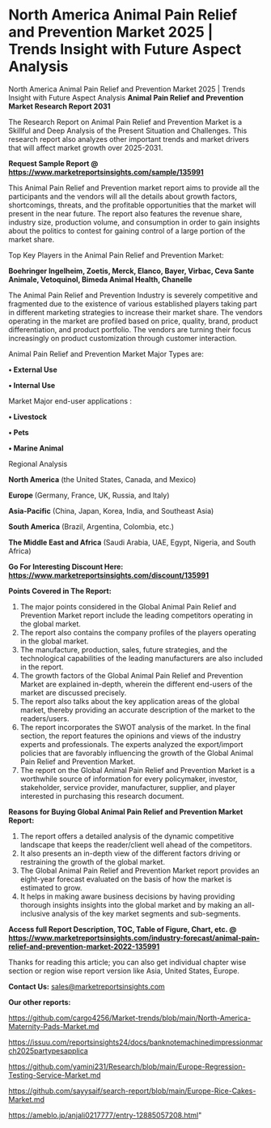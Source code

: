 # North America Animal Pain Relief and Prevention Market 2025 | Trends Insight with Future Aspect Analysis
 North America Animal Pain Relief and Prevention Market 2025 | Trends Insight with Future Aspect Analysis
<strong>Animal Pain Relief and Prevention Market Research Report 2031</strong>

The Research Report on Animal Pain Relief and Prevention Market is a Skillful and Deep Analysis of the Present Situation and Challenges. This research report also analyzes other important trends and market drivers that will affect market growth over 2025-2031.

<strong>Request Sample Report @ <a href=https://www.marketreportsinsights.com/sample/135991>https://www.marketreportsinsights.com/sample/135991</a></strong>

This Animal Pain Relief and Prevention market report aims to provide all the participants and the vendors will all the details about growth factors, shortcomings, threats, and the profitable opportunities that the market will present in the near future. The report also features the revenue share, industry size, production volume, and consumption in order to gain insights about the politics to contest for gaining control of a large portion of the market share.

Top Key Players in the Animal Pain Relief and Prevention Market:

<strong>Boehringer Ingelheim, Zoetis, Merck, Elanco, Bayer, Virbac, Ceva Sante Animale, Vetoquinol, Bimeda Animal Health, Chanelle</strong>

The Animal Pain Relief and Prevention Industry is severely competitive and fragmented due to the existence of various established players taking part in different marketing strategies to increase their market share. The vendors operating in the market are profiled based on price, quality, brand, product differentiation, and product portfolio. The vendors are turning their focus increasingly on product customization through customer interaction.

Animal Pain Relief and Prevention Market Major Types are:

<strong>• External Use

• Internal Use</strong>

Market Major end-user applications :

<strong>• Livestock

• Pets

• Marine Animal</strong>

Regional Analysis

</u><strong><b>North America</b></strong> (the United States, Canada, and Mexico)

<strong><b>Europe </b></strong>(Germany, France, UK, Russia, and Italy)

<strong><b>Asia-Pacific</b></strong> (China, Japan, Korea, India, and Southeast Asia)

<strong><b>South America</b></strong> (Brazil, Argentina, Colombia, etc.)

<strong><b>The Middle East and Africa</b></strong> (Saudi Arabia, UAE, Egypt, Nigeria, and South Africa)

<strong>Go For Interesting Discount Here: <a href=https://www.marketreportsinsights.com/discount/135991>https://www.marketreportsinsights.com/discount/135991</a></strong>

<strong>Points Covered in The Report:</strong>
<ol>
  <li>The major points considered in the Global Animal Pain Relief and Prevention Market report include the leading competitors operating in the global market.</li>
  <li>The report also contains the company profiles of the players operating in the global market.</li>
  <li>The manufacture, production, sales, future strategies, and the technological capabilities of the leading manufacturers are also included in the report.</li>
  <li>The growth factors of the Global Animal Pain Relief and Prevention Market are explained in-depth, wherein the different end-users of the market are discussed precisely.</li>
  <li>The report also talks about the key application areas of the global market, thereby providing an accurate description of the market to the readers/users.</li>
  <li>The report incorporates the SWOT analysis of the market. In the final section, the report features the opinions and views of the industry experts and professionals. The experts analyzed the export/import policies that are favorably influencing the growth of the Global Animal Pain Relief and Prevention Market.</li>
  <li>The report on the Global Animal Pain Relief and Prevention Market is a worthwhile source of information for every policymaker, investor, stakeholder, service provider, manufacturer, supplier, and player interested in purchasing this research document.</li>
</ol>
<strong>Reasons for Buying Global Animal Pain Relief and Prevention Market Report:</strong>

<ol>
  <li>The report offers a detailed analysis of the dynamic competitive landscape that keeps the reader/client well ahead of the competitors.</li>
  <li>It also presents an in-depth view of the different factors driving or restraining the growth of the global market.</li>
  <li>The Global Animal Pain Relief and Prevention Market report provides an eight-year forecast evaluated on the basis of how the market is estimated to grow.</li>
  <li>It helps in making aware business decisions by having providing thorough insights insights into the global market and by making an all-inclusive analysis of the key market segments and sub-segments.</li>
</ol>
<strong>Access full Report Description, TOC, Table of Figure, Chart, etc. @ <a href=https://www.marketreportsinsights.com/industry-forecast/animal-pain-relief-and-prevention-market-2022-135991>https://www.marketreportsinsights.com/industry-forecast/animal-pain-relief-and-prevention-market-2022-135991</a></strong>


Thanks for reading this article; you can also get individual chapter wise section or region wise report version like Asia, United States, Europe.

<strong>Contact Us:</strong>
sales@marketreportsinsights.com

<strong>Our other reports:</strong>

<a href=https://github.com/cargo4256/Market-trends/blob/main/North-America-Maternity-Pads-Market.md>https://github.com/cargo4256/Market-trends/blob/main/North-America-Maternity-Pads-Market.md</a>

<a href=https://issuu.com/reportsinsights24/docs/banknotemachinedimpressionmarch2025partypesapplica>https://issuu.com/reportsinsights24/docs/banknotemachinedimpressionmarch2025partypesapplica</a>

<a href=https://github.com/yamini231/Research/blob/main/Europe-Regression-Testing-Service-Market.md>https://github.com/yamini231/Research/blob/main/Europe-Regression-Testing-Service-Market.md</a>

<a href=https://github.com/sayysaif/search-report/blob/main/Europe-Rice-Cakes-Market.md>https://github.com/sayysaif/search-report/blob/main/Europe-Rice-Cakes-Market.md</a>

<a href=https://ameblo.jp/anjali0217777/entry-12885057208.html>https://ameblo.jp/anjali0217777/entry-12885057208.html</a>"

